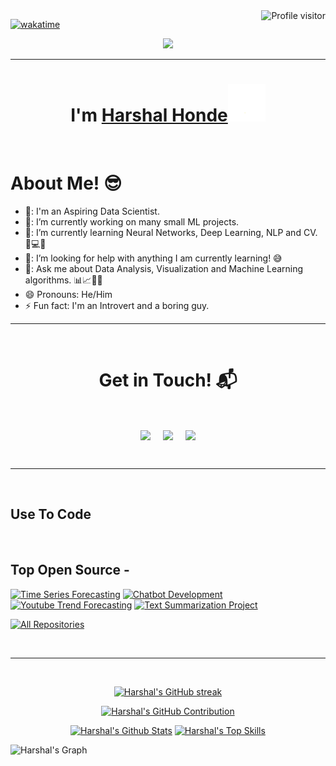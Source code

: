 <!--
<h2 align="center">
  Welcome to Resiliency clan!
  <img src="https://media.giphy.com/media/hvRJCLFzcasrR4ia7z/giphy.gif" width="28">
</h2>
-->

<!--
<p align="center">
  <a href="https://github.com/Harry262000"><img src="https://readme-typing-svg.herokuapp.com/?lines=Self%20Taught%20Programmer;Front%20End%20Developer;1.5%2B%20years%20of%20coding%20experience;Always%20learning%20new%20things&center=true&width=380&height=45"></a>
</p>
-->

<a href="https://komarev.com/ghpvc/?username=Harry262000">
  <img align="right" src="https://komarev.com/ghpvc/?username=Harry262000&label=Visitors&color=0e75b6&style=flat" alt="Profile visitor" />
</a>

[![wakatime](https://wakatime.com/badge/user/018e31b2-394f-45b3-b615-cb62f59602d8.svg)](https://wakatime.com/@018e31b2-394f-45b3-b615-cb62f59602d8)
<p align="center">
  <img src="https://miro.medium.com/max/2048/1*OohqW5DGh9CQS4hLY5FXzA.png" height="230"/>
</p>
<hr>
<h1 align="center">I'm <a href="https://github.com/Aryagm">Harshal Honde<a><img src="https://github.com/Kathryn-Jie/Kathryn-Jie/blob/main/wave.gif" width="60px"/></h1>
<Br>
<h1>About Me! 😎</h1>

- 🏫: I'm an Aspiring Data Scientist.
- 🔭: I’m currently working on many small ML projects.
- 🌱: I’m currently learning Neural Networks, Deep Learning, NLP and CV. 🧠💻🤖
- 🤔: I’m looking for help with anything I am currently learning! 😅
- 💬: Ask me about Data Analysis, Visualization and Machine Learning algorithms. 📊📈🤖🧠
- 😄  Pronouns: He/Him
- ⚡  Fun fact: I'm an Introvert and a boring guy.

<hr>
<Br>
<h1 align="center">Get in Touch! 📬</h1>
<Br>
<p align="center">
  <a href="https://www.linkedin.com/in/harshalhonde268/" target="blank"><img align="center" src="https://img.shields.io/badge/Harshal%20Honde-0077B5?style=for-the-badge&logo=linkedin&logoColor=white" /></a> &nbsp;&nbsp;&nbsp;  <a href="mailto:Harshalhonde50@protonmail.com" target="blank"><img align="center" src="https://img.shields.io/badge/Harshalhonde50@protonmail.com-D14836?style=for-the-badge&logo=gmail&logoColor=white" /></a>    &nbsp;&nbsp;&nbsp;       <a href="https://github.com/Harry262000" target="blank"><img align="center" src="https://img.shields.io/badge/Harshal-100000?style=for-the-badge&logo=github&logoColor=white" /></a>
</p>
<Br>
<hr>
<Br>

## Use To Code

<br/>

## Top Open Source -

[![Time Series Forecasting](https://github-readme-stats.vercel.app/api/pin/?username=Harry262000&repo=Time_series_forcasting&border_color=7F3FBF&bg_color=0D1117&title_color=C9D1D9&text_color=8B949E&icon_color=7F3FBF)](https://github.com/Harry262000/Time_series_forcasting)
[![Chatbot Development](https://github-readme-stats.vercel.app/api/pin/?username=Harry262000&repo=Chatbot-Developement&border_color=7F3FBF&bg_color=0D1117&title_color=C9D1D9&text_color=8B949E&icon_color=7F3FBF)](https://github.com/Harry262000/Chatbot-Developement)
[![Youtube Trend Forecasting](https://github-readme-stats.vercel.app/api/pin/?username=Harry262000&repo=Youtube_trend_forcasting_project&border_color=7F3FBF&bg_color=0D1117&title_color=C9D1D9&text_color=8B949E&icon_color=7F3FBF)](https://github.com/Harry262000/Youtube_trend_forcasting_project)
[![Text Summarization Project](https://github-readme-stats.vercel.app/api/pin/?username=Harry262000&repo=Natural-Language-Processing&border_color=7F3FBF&bg_color=0D1117&title_color=C9D1D9&text_color=8B949E&icon_color=7F3FBF)](https://github.com/Harry262000/Natural-Language-Processing)

<p align="left">
  <a href="https://github.com/Harry262000?tab=repositories" target="_blank"><img alt="All Repositories" title="All Repositories" src="https://img.shields.io/badge/-All%20Repos-2962FF?style=for-the-badge&logo=koding&logoColor=white"/></a>
</p>

<br/>
<hr/>
<br/>

<p align="center">
  <a href="https://github.com/Harry262000">
    <img src="https://github-readme-streak-stats.herokuapp.com/?user=Harry262000&theme=radical&border=7F3FBF&background=0D1117" alt="Harshal's GitHub streak"/>
  </a>
</p>

<p align="center">
  <a href="https://github.com/Harry262000">
    <img src="https://github-profile-summary-cards.vercel.app/api/cards/profile-details?username=Harry262000&theme=radical" alt="Harshal's GitHub Contribution"/>
  </a>
</p>

<p align="center">
  <a href="https://github.com/Harry262000"><img alt="Harshal's Github Stats" src="https://denvercoder1-github-readme-stats.vercel.app/api?username=Harry262000&show_icons=true&count_private=true&theme=react&border_color=7F3FBF&bg_color=0D1117&title_color=F85D7F&icon_color=F8D866" height="192px" width="49.5%"/></a>
  <a href="https://github.com/Harry262000"><img alt="Harshal's Top Skills" src="https://denvercoder1-github-readme-stats.vercel.app/api/top-langs/?username=Harry262000&langs_count=8&layout=compact&theme=react&border_color=7F3FBF&bg_color=0D1117&title_color=F85D7F&icon_color=F8D866" height="192px" width="49.5%"/></a>
  <br/>
</p>

![Harshal's Graph](https://github-readme-activity-graph.vercel.app/graph?username=Harry262000&custom_title=%20Harshal's%20GitHub%20Activity%20Graph&bg_color=0D1117&color=7F3FBF&line=7F3FBF&point=7F3FBF&area_color=FFFFFF&title_color=FFFFFF&area=true)
